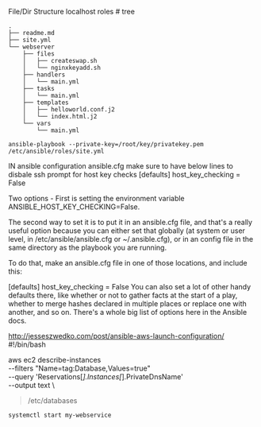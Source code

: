 File/Dir Structure
localhost roles # tree

    .
    ├── readme.md
    ├── site.yml
    └── webserver
        ├── files
        │   ├── createswap.sh
        │   └── nginxkeyadd.sh
        ├── handlers
        │   └── main.yml
        ├── tasks
        │   └── main.yml
        ├── templates
        │   ├── helloworld.conf.j2
        │   └── index.html.j2
        └── vars
            └── main.yml
            
    ansible-playbook --private-key=/root/key/privatekey.pem /etc/ansible/roles/site.yml
    
IN ansible configuration ansible.cfg make sure to have below lines to disbale ssh prompt for host key checks
[defaults]
host_key_checking = False


Two options - 
First is setting the environment variable ANSIBLE_HOST_KEY_CHECKING=False.

The second way to set it is to put it in an ansible.cfg file, and that's a really useful option because you can either set that globally (at system or user level, in /etc/ansible/ansible.cfg or ~/.ansible.cfg), or in an config file in the same directory as the playbook you are running.

To do that, make an ansible.cfg file in one of those locations, and include this:

[defaults]
host_key_checking = False
You can also set a lot of other handy defaults there, like whether or not to gather facts at the start of a play, whether to merge hashes declared in multiple places or replace one with another, and so on. There's a whole big list of options here in the Ansible docs.



http://jesseszwedko.com/post/ansible-aws-launch-configuration/
    #!/bin/bash

   aws ec2 describe-instances \
   --filters "Name=tag:Database,Values=true" \
   --query 'Reservations[*].Instances[*].PrivateDnsName' \
   --output text \
   > /etc/databases

    systemctl start my-webservice
